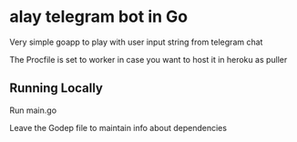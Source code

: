 
# alay telegram bot in Go

Very simple goapp to play with user input string from telegram chat

The Procfile is set to worker in case you want to host it in heroku as puller

## Running Locally

Run main.go

Leave the Godep file to maintain info about dependencies